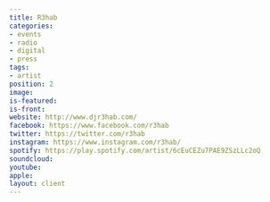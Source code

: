 ```yaml
---
title: R3hab
categories:
- events
- radio
- digital
- press
tags:
- artist
position: 2
image: 
is-featured: 
is-front: 
website: http://www.djr3hab.com/
facebook: https://www.facebook.com/r3hab
twitter: https://twitter.com/r3hab
instagram: https://www.instagram.com/r3hab/
spotify: https://play.spotify.com/artist/6cEuCEZu7PAE9ZSzLLc2oQ
soundcloud: 
youtube: 
apple: 
layout: client
---
```


